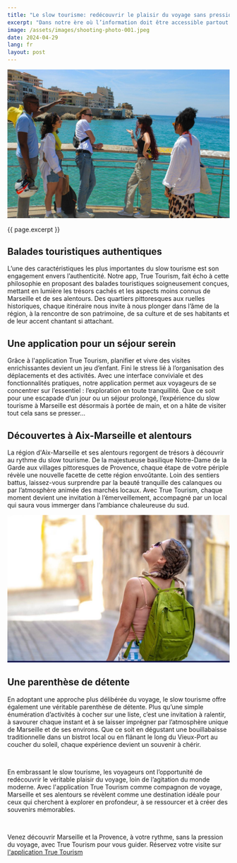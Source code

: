 ```yaml
---
title: "Le slow tourisme: redécouvrir le plaisir du voyage sans pression à Marseille et ses alentours"
excerpt: "Dans notre ère où l’information doit être accessible partout et rapidement, le concept du slow tourisme émerge comme une bouffée d’air frais pour les voyageurs en quête d’authenticité et de détente. À Marseille et dans ses environs, cette approche trouve une résonance particulière, offrant une manière unique d’explorer la région à un rythme plus humain, tout en savourant chaque instant. On le sait, dans le sud, on aime vivre la vie piano piano, au chant des cigales…"
image: /assets/images/shooting-photo-001.jpeg
date: 2024-04-29
lang: fr
layout: post
---
```


![Le slow tourisme : Redécouvrir le plaisir du voyage sans pression sur Marseille et ses alentours](/assets/images/shooting-photo-001.jpeg)

{{ page.excerpt }}

## Balades touristiques authentiques

L’une des caractéristiques les plus importantes du slow tourisme est son engagement envers l’authenticité.
Notre app, True Tourism, fait écho à cette philosophie en proposant des balades touristiques soigneusement conçues, mettant en lumière les trésors cachés et les aspects moins connus de Marseille et de ses alentours.
Des quartiers pittoresques aux ruelles historiques, chaque itinéraire nous invite à nous plonger dans l’âme de la région, à la rencontre de son patrimoine, de sa culture et de ses habitants et de leur accent chantant si attachant.

## Une application pour un séjour serein

Grâce à l'application True Tourism, planifier et vivre des visites enrichissantes devient un jeu d’enfant.
Fini le stress lié à l’organisation des déplacements et des activités.
Avec une interface conviviale et des fonctionnalités pratiques, notre application permet aux voyageurs de se concentrer sur l’essentiel : l’exploration en toute tranquillité.
Que ce soit pour une escapade d’un jour ou un séjour prolongé, l’expérience du slow tourisme à Marseille est désormais à portée de main, et on a hâte de visiter tout cela sans se presser…

## Découvertes à Aix-Marseille et alentours

La région d'Aix-Marseille et ses alentours regorgent de trésors à découvrir au rythme du slow tourisme.
De la majestueuse basilique Notre-Dame de la Garde aux villages pittoresques de Provence, chaque étape de votre périple révèle une nouvelle facette de cette région envoûtante.
Loin des sentiers battus, laissez-vous surprendre par la beauté tranquille des calanques ou par l’atmosphère animée des marchés locaux.
Avec True Tourism, chaque moment devient une invitation à l’émerveillement, accompagné par un local qui saura vous immerger dans l’ambiance chaleureuse du sud.

![Touriste visitant le quartier du panier à Marseille](/assets/images/image-libre-001.jpeg)

## Une parenthèse de détente

En adoptant une approche plus délibérée du voyage, le slow tourisme offre également une véritable parenthèse de détente.
Plus qu’une simple énumération d’activités à cocher sur une liste, c’est une invitation à ralentir, à savourer chaque instant et à se laisser imprégner par l’atmosphère unique de Marseille et de ses environs.
Que ce soit en dégustant une bouillabaisse traditionnelle dans un bistrot local ou en flânant le long du Vieux-Port au coucher du soleil, chaque expérience devient un souvenir à chérir.

<br>

En embrassant le slow tourisme, les voyageurs ont l’opportunité de redécouvrir le véritable plaisir du voyage, loin de l’agitation du monde moderne.
Avec l'application True Tourism comme compagnon de voyage, Marseille et ses alentours se révèlent comme une destination idéale pour ceux qui cherchent à explorer en profondeur, à se ressourcer et à créer des souvenirs mémorables.

<br>

Venez découvrir Marseille et la Provence, à votre rythme, sans la pression du voyage, avec True Tourism pour vous guider.
Réservez votre visite sur [l'application True Tourism](https://www.truetourism.fr/store)